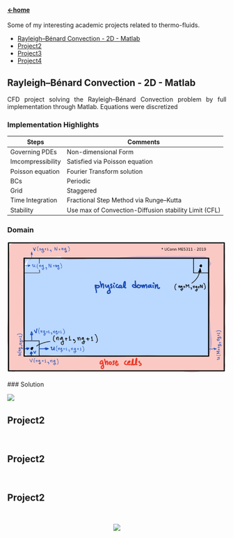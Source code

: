 #### [←home](../README.md)

Some of my interesting academic projects related to thermo-fluids. 
 
+ [Rayleigh–Bénard Convection - 2D - Matlab](#Section1)
+ [Project2](#Section2)
+ [Project3](#Section3)
+ [Project4](#Section4)

## <a name="section1"><a/>Rayleigh–Bénard Convection - 2D - Matlab
<div style="text-align: justify">
CFD project solving the Rayleigh–Bénard Convection problem by full implementation through Matlab. Equations were discretized 
</div>

### Implementation Highlights
 
| Steps | Comments |
| ------ | ----------- |
| Governing PDEs    |  Non-dimensional Form   |
| Imcompressibility   | Satisfied via Poisson equation |
| Poisson equation  | Fourier Transform solution |
| BCs | Periodic |
| Grid  | Staggered |
| Time Integration    |  Fractional Step Method via Runge–Kutta  |
| Stability    |  Use max of Convection-Diffusion stability Limit (CFL)  |

 ### Domain
 <p align="left"><img src="../pics/cfddomain.png" width="600"/></p>
 ### Solution 

 <p align="left"><img src="../pics/OneTenthSec5.gif" width="600"/></p>
 
## <a name="section2"><a/>Project2
<div style="text-align: justify">

  
</div><br/>
  
## <a name="section3"><a/>Project2
<div style="text-align: justify">

  
</div><br/>
  
  
## <a name="section4"><a/>Project2
<div style="text-align: justify">

  
</div><br/>
 
 <p align="center"><img src="../pics/compTEST.png"/></p>
